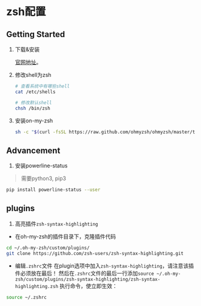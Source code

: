 # zsh配置

## Getting Started

1. 下载&安装

   [官网地址](https://ohmyz.sh/)。

2. 修改shell为zsh

   ```sh
   # 查看系统中有哪些shell
   cat /etc/shells
   
   # 修改默认shell
   chsh /bin/zsh
   ```

3. 安装on-my-zsh

   ```sh
   sh -c "$(curl -fsSL https://raw.github.com/ohmyzsh/ohmyzsh/master/tools/install.sh)"
   ```

## Advancement
1. 安装powerline-status
  > 需要python3, pip3
  ```sh
  pip install powerline-status --user
  ```

## plugins
1. 高亮插件`zsh-syntax-highlighting`
  - 在oh-my-zsh的插件目录下，克隆插件代码
  ```sh
  cd ~/.oh-my-zsh/custom/plugins/
  git clone https://github.com/zsh-users/zsh-syntax-highlighting.git
  ```
  - 编辑`.zshrc`文件
  在plugin选项中加入`zsh-syntax-highlighting`，请注意该插件必须放在最后！
  然后在`.zshrc`文件的最后一行添加`source ~/.oh-my-zsh/custom/plugins/zsh-syntax-highlighting/zsh-syntax-highlighting.zsh`
  执行命令，使立即生效：
  ```sh
  source ~/.zshrc
  ```

